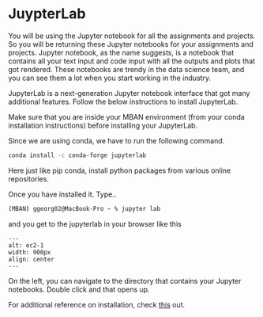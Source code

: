 # JuypterLab

You will be using the Jupyter notebook for all the assignments and projects. So you will be returning these Jupyter notebooks for your assignments and projects. Jupyter notebook, as the name suggests, is a notebook that contains all your text input and code input with all the outputs and plots that got rendered. These notebooks are trendy in the data science team, and you can see them a lot when you start working in the industry.

JupyterLab is a next-generation Jupyter notebook interface that got many additional features. 
Follow the below instructions to install JupyterLab.

Make sure that you are inside your MBAN environment (from your conda installation instructions) before installing your JupyterLab. 

Since we are using conda, we have to run the following command.

```bash
conda install -c conda-forge jupyterlab
```

Here just like pip conda, install python packages from various online repositories.

Once you have installed it. Type..

```bash
(MBAN) ggeorg02@MacBook-Pro ~ % jupyter lab   
```
and you get to the jupyterlab in your browser like this

```{figure} img/awsjupi.png
---
alt: ec2-1
width: 900px
align: center
---
```

On the left, you can navigate to the directory that contains your Jupyter notebooks. Double click and that opens up.

For additional reference on installation, check [this](https://jupyterlab.readthedocs.io/en/stable/getting_started/installation.html) out.